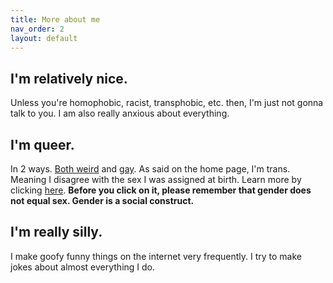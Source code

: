 ```yaml
---
title: More about me
nav_order: 2
layout: default
---
```


## I'm relatively nice.
Unless you're homophobic, racist, transphobic, etc. then, I'm just not gonna talk to you. I am also really anxious about everything.

## I'm queer.
In 2 ways. [Both weird](https://www.dictionary.com/browse/queer#:~:text=strange%20or%20odd%20from%20a%20conventional%20viewpoint%3B%20unusually%20different%3B%20singular%3A) and [gay](https://www.dictionary.com/browse/queer#:~:text=Slang%3AOften,gender%20binary.).
As said on the home page, I'm trans. Meaning I disagree with the sex I was assigned at birth. Learn more by clicking [here](https://en.wikipedia.org/wiki/Transgender). **Before you click on it, please remember that gender does not equal sex. Gender is a social construct.**

## I'm really silly.
I make goofy funny things on the internet very frequently. I try to make jokes about almost everything I do.
